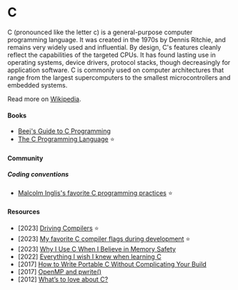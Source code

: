 # C

C (pronounced like the letter c) is a general-purpose computer programming language. It was created in the 1970s by Dennis Ritchie, and remains very widely used and influential. By design, C's features cleanly reflect the capabilities of the targeted CPUs. It has found lasting use in operating systems, device drivers, protocol stacks, though decreasingly for application software. C is commonly used on computer architectures that range from the largest supercomputers to the smallest microcontrollers and embedded systems.

Read more on [Wikipedia](https://en.wikipedia.org/wiki/C_(programming_language)).

#### Books
- [Beej's Guide to C Programming](https://beej.us/guide/bgc)
- [The C Programming Language](https://en.wikipedia.org/wiki/The_C_Programming_Language) ⭐

#### Community

##### Coding conventions
- [Malcolm Inglis's favorite C programming practices](https://github.com/mcinglis/c-style) ⭐

#### Resources
- [2023] [Driving Compilers](https://fabiensanglard.net/dc/index.php) ⭐
- [2023] [My favorite C compiler flags during development](https://nullprogram.com/blog/2023/04/29) ⭐
- [2023] [Why I Use C When I Believe in Memory Safety](https://gavinhoward.com/2023/02/why-i-use-c-when-i-believe-in-memory-safety)
- [2022] [Everything I wish I knew when learning C](https://tmewett.com/c-tips)
- [2017] [How to Write Portable C Without Complicating Your Build](https://nullprogram.com/blog/2017/03/30)
- [2017] [OpenMP and pwrite()](https://nullprogram.com/blog/2017/03/01)
- [2012] [What’s to love about C?](https://mortoray.com/whats-to-love-about-c)
